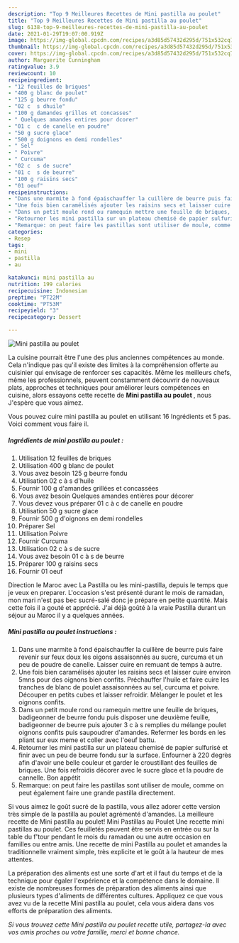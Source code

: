 ```yaml
---
description: "Top 9 Meilleures Recettes de Mini pastilla au poulet"
title: "Top 9 Meilleures Recettes de Mini pastilla au poulet"
slug: 6138-top-9-meilleures-recettes-de-mini-pastilla-au-poulet
date: 2021-01-29T19:07:00.919Z
image: https://img-global.cpcdn.com/recipes/a3d85d57432d295d/751x532cq70/mini-pastilla-au-poulet-photo-principale-de-la-recette.jpg
thumbnail: https://img-global.cpcdn.com/recipes/a3d85d57432d295d/751x532cq70/mini-pastilla-au-poulet-photo-principale-de-la-recette.jpg
cover: https://img-global.cpcdn.com/recipes/a3d85d57432d295d/751x532cq70/mini-pastilla-au-poulet-photo-principale-de-la-recette.jpg
author: Marguerite Cunningham
ratingvalue: 3.9
reviewcount: 10
recipeingredient:
- "12 feuilles de briques"
- "400 g blanc de poulet"
- "125 g beurre fondu"
- "02 c  s dhuile"
- "100 g damandes grilles et concasses"
- " Quelques amandes entires pour dcorer"
- "01 c  c de canelle en poudre"
- "50 g sucre glace"
- "500 g doignons en demi rondelles"
- " Sel"
- " Poivre"
- " Curcuma"
- "02 c  s de sucre"
- "01 c  s de beurre"
- "100 g raisins secs"
- "01 oeuf"
recipeinstructions:
- "Dans une marmite à fond épaischauffer la cuillère de beurre puis faire revenir sur feux doux les oigons assaisonnés au sucre, curcuma et un peu de poudre de canelle. Laisser cuire en remuant de temps à autre."
- "Une fois bien caramélisés ajouter les raisins secs et laisser cuire environ 5mns pour des oignons bien confits. Préchauffer l&#39;huile et faire cuire les tranches de blanc de poulet assaisonnées au sel, curcuma et poivre. Découper en petits cubes et laisser refroidir. Mèlanger le poulet et les oignons confits."
- "Dans un petit moule rond ou ramequin mettre une feuille de briques, badigeonner de beurre fondu puis disposer une deuxième feuille, badigeonner de beurre puis ajouter 3 c à s remplies du mélange poulet oignons confits puis saupoudrer d&#39;amandes. Refermer les bords en les pliant sur eux meme et coller avec l&#39;oeuf battu."
- "Retourner les mini pastilla sur un plateau chemisé de papier sulfurisé et finir avec un peu de beurre fondu sur la surface. Enfourner à 220 degrès afin d&#39;avoir une belle couleur et garder le croustillant des feuilles de briques. Une fois refroidis décorer avec le sucre glace et la poudre de cannelle. Bon appétit"
- "Remarque: on peut faire les pastillas sont utiliser de moule, comme on peut également faire une grande pastilla directement."
categories:
- Resep
tags:
- mini
- pastilla
- au

katakunci: mini pastilla au 
nutrition: 199 calories
recipecuisine: Indonesian
preptime: "PT22M"
cooktime: "PT53M"
recipeyield: "3"
recipecategory: Dessert

---
```



![Mini pastilla au poulet](https://img-global.cpcdn.com/recipes/a3d85d57432d295d/751x532cq70/mini-pastilla-au-poulet-photo-principale-de-la-recette.jpg)

La cuisine pourrait être l'une des plus anciennes compétences au monde. Cela n'indique pas qu'il existe des limites à la compréhension offerte au cuisinier qui envisage de renforcer ses capacités. Même les meilleurs chefs, même les professionnels, peuvent constamment découvrir de nouveaux plats, approches et techniques pour améliorer leurs compétences en cuisine, alors essayons cette recette de <strong> Mini pastilla au poulet </strong>, nous J'espère que vous aimez.

<!--inarticleads1-->

Vous pouvez cuire mini pastilla au poulet en utilisant 16 Ingrédients et 5 pas. Voici comment vous faire il.

##### Ingrédients de mini pastilla au poulet :

1. Utilisation 12 feuilles de briques
1. Utilisation 400 g blanc de poulet
1. Vous avez besoin 125 g beurre fondu
1. Utilisation 02 c à s d&#39;huile
1. Fournir 100 g d&#39;amandes grillées et concassées
1. Vous avez besoin  Quelques amandes entières pour décorer
1. Vous devez vous préparer 01 c à c de canelle en poudre
1. Utilisation 50 g sucre glace
1. Fournir 500 g d&#39;oignons en demi rondelles
1. Préparer  Sel
1. Utilisation  Poivre
1. Fournir  Curcuma
1. Utilisation 02 c à s de sucre
1. Vous avez besoin 01 c à s de beurre
1. Préparer 100 g raisins secs
1. Fournir 01 oeuf


Direction le Maroc avec La Pastilla ou les mini-pastilla, depuis le temps que je veux en preparer. L&#39;occasion s&#39;est présenté durant le mois de ramadan, mon mari n&#39;est pas bec sucré-salé donc je prépare en petite quantité. Mais cette fois il a gouté et apprécié. J&#39;ai déjà goûté à la vraie Pastilla durant un séjour au Maroc il y a quelques années. 

<!--inarticleads2-->

##### Mini pastilla au poulet instructions :

1. Dans une marmite à fond épaischauffer la cuillère de beurre puis faire revenir sur feux doux les oigons assaisonnés au sucre, curcuma et un peu de poudre de canelle. Laisser cuire en remuant de temps à autre.
1. Une fois bien caramélisés ajouter les raisins secs et laisser cuire environ 5mns pour des oignons bien confits. Préchauffer l&#39;huile et faire cuire les tranches de blanc de poulet assaisonnées au sel, curcuma et poivre. Découper en petits cubes et laisser refroidir. Mèlanger le poulet et les oignons confits.
1. Dans un petit moule rond ou ramequin mettre une feuille de briques, badigeonner de beurre fondu puis disposer une deuxième feuille, badigeonner de beurre puis ajouter 3 c à s remplies du mélange poulet oignons confits puis saupoudrer d&#39;amandes. Refermer les bords en les pliant sur eux meme et coller avec l&#39;oeuf battu.
1. Retourner les mini pastilla sur un plateau chemisé de papier sulfurisé et finir avec un peu de beurre fondu sur la surface. Enfourner à 220 degrès afin d&#39;avoir une belle couleur et garder le croustillant des feuilles de briques. Une fois refroidis décorer avec le sucre glace et la poudre de cannelle. Bon appétit
1. Remarque: on peut faire les pastillas sont utiliser de moule, comme on peut également faire une grande pastilla directement.


Si vous aimez le goût sucré de la pastilla, vous allez adorer cette version très simple de la pastilla au poulet agrémenté d&#39;amandes. La meilleure recette de Mini pastilla au poulet! Mini Pastillas au Poulet Une recette mini pastillas au poulet. Ces feuilletés peuvent être servis en entrée ou sur la table du f&#39;tour pendant le mois du ramadan ou une autre occasion en familles ou entre amis. Une recette de mini Pastilla au poulet et amandes la traditionnelle vraiment simple, très explicite et le goût à la hauteur de mes attentes. 

<!--inarticleads1-->

<p>
La préparation des aliments est une sorte d'art et il faut du temps et de la technique pour égaler l'expérience et la compétence dans le domaine. Il existe de nombreuses formes de préparation des aliments ainsi que plusieurs types d'aliments de différentes cultures. Appliquez ce que vous avez vu de la recette Mini pastilla au poulet, cela vous aidera dans vos efforts de préparation des aliments.
</p>

<p>
<i>Si vous trouvez cette Mini pastilla au poulet recette utile, partagez-la avec vos amis proches ou votre famille, merci et bonne chance.</i>
</p>
